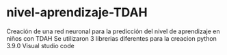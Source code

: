 # nivel-aprendizaje-TDAH
Creación de una red neuronal  para la predicción del nivel de aprendizaje en niños con TDAH 
Se utilizaron 3 librerias diferentes para la creacion 
python 3.9.0
Visual studio code
